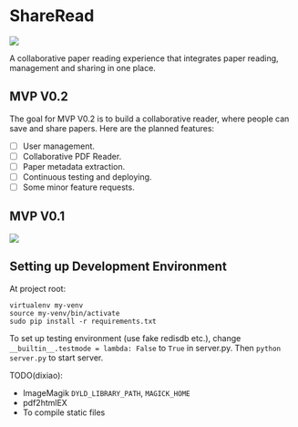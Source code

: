 # ShareRead 

<img src='https://travis-ci.com/strin/sharead.svg?token=1QXsyhqe3sEcnJSezGLL&branch=mvp0.2'></img>

A collaborative paper reading experience that integrates paper reading, management and sharing in one place. 

## MVP V0.2

The goal for MVP V0.2 is to build a collaborative reader, where people can save and share papers. Here are the planned features:

* [ ] User management. 
* [ ] Collaborative PDF Reader.
* [ ] Paper metadata extraction.
* [ ] Continuous testing and deploying.
* [ ] Some minor feature requests.

## MVP V0.1
<img src="http://g.recordit.co/fYNJiDDQqu.gif"></img>

## Setting up Development Environment

At project root:

```
virtualenv my-venv
source my-venv/bin/activate
sudo pip install -r requirements.txt
```

To set up testing environment (use fake redisdb etc.), change `__builtin__.testmode = lambda: False` to `True` in server.py. Then `python server.py` to start server.

TODO(dixiao):
- ImageMagik `DYLD_LIBRARY_PATH`, `MAGICK_HOME`
- pdf2htmlEX
- To compile static files